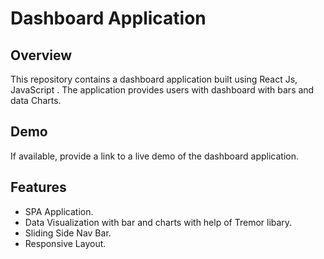 # Dashboard Application

## Overview

This repository contains a dashboard application built using React Js, JavaScript . The application provides users with dashboard with bars and data Charts.


## Demo

If available, provide a link to a live demo of the dashboard application.

## Features

- SPA Application.
- Data Visualization with bar and charts with help of Tremor libary. 
- Sliding Side Nav Bar.
- Responsive Layout.





